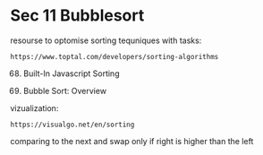 # Sec 11 Bubblesort

resourse to optomise sorting tequniques with tasks:

    https://www.toptal.com/developers/sorting-algorithms

68. Built-In Javascript Sorting

69. Bubble Sort: Overview

vizualization:

    https://visualgo.net/en/sorting

comparing to the next and swap only if right is higher than the left 